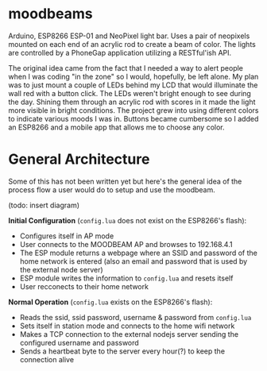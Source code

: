 # moodbeams
Arduino, ESP8266 ESP-01 and NeoPixel light bar. Uses a pair of neopixels mounted on each end of an acrylic rod to create a beam of color. The lights are controlled by a PhoneGap application utilizing a RESTful'ish API.

The original idea came from the fact that I needed a way to alert people when I was coding "in the zone" so I would, hopefully, be left alone. My plan was to just mount a couple of LEDs behind my LCD that would illuminate the wall red with a button click. The LEDs weren't bright enough to see during the day. Shining them through an acrylic rod with scores in it made the light more visible in bright conditions. The project grew into using different colors to indicate various moods I was in. Buttons became cumbersome so I added an ESP8266 and a mobile app that allows me to choose any color.

# General Architecture
Some of this has not been written yet but here's the general idea of the process flow a user would do to setup and use the moodbeam.

(todo: insert diagram)

__Initial Configuration__ (`config.lua` does not exist on the ESP8266's flash):
   * Configures itself in AP mode
   * User connects to the MOODBEAM AP and browses to 192.168.4.1
   * The ESP module returns a webpage where an SSID and password of the home network is entered (also an email and password that is used by the external node server)
   * ESP module writes the information to `config.lua` and resets itself
   * User recconects to their home network
   
__Normal Operation__ (`config.lua` exists on the ESP8266's flash):
   * Reads the ssid, ssid password, username & password from `config.lua`
   * Sets itself in station mode and connects to the home wifi network
   * Makes a TCP connection to the external nodejs server sending the configured username and password
   * Sends a heartbeat byte to the server every hour(?) to keep the connection alive

